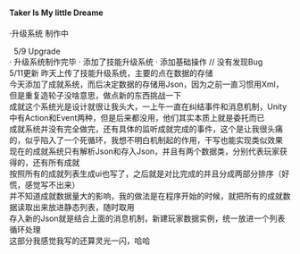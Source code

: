#### Taker Is My little Dreame


·升级系统 制作中<br>


 
5/9 Upgrade<br>
· 升级系统制作完毕
· 添加了技能升级系统
· 添加基础操作
//
没有发现Bug
<br>
5/11更新
昨天上传了技能升级系统，主要的点在数据的存储<br>
今天添加了成就系统，而后决定数据的存储用Json，因为之前一直习惯用Xml，但是重复造轮子没啥意思，做点新的东西挑战一下<br>
成就这个系统光是设计就很让我头大，一上午一直在纠结事件和消息机制，Unity中有Action和Event两种，但是后来都没用，他们其实本质上就是委托而已<br>
成就系统并没有完全做完，还有具体的监听成就完成的事件，这个是让我很头痛的，似乎陷入了一个死循环，我想不明白机制起的作用，干写也能实现类似效果<br>
现在的成就系统只有解析Json和存入Json，并且有两个数据类，分别代表玩家获得的，还有所有成就<br>
按照所有的成就列表生成ui也写了，之后就是对比完成的并且分成两部分排序（好慌，感觉写不出来）<br>
并不知道成就数据量大的影响，我的做法是在程序开始的时候，就把所有的成就数据读取出来放进静态列表，随时取用<br>
存入新的Json就是结合上面的消息机制，新建玩家数据实例，统一放进一个列表循环处理<br>
这部分我感觉我写的还算灵光一闪，哈哈
